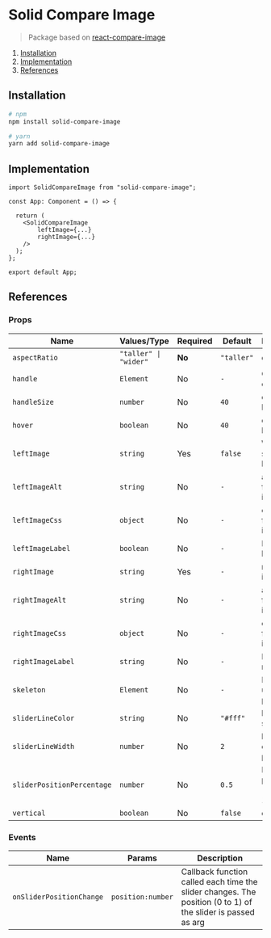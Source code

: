 # Solid Compare Image

> Package based on [react-compare-image](https://github.com/junkboy0315/react-compare-image)


1. [Installation](#installation)
2. [Implementation](#implementation)
3. [References](#references)

## Installation
```bash
# npm
npm install solid-compare-image

# yarn
yarn add solid-compare-image
```

## Implementation

```tsx
import SolidCompareImage from "solid-compare-image";

const App: Component = () => {

  return (
    <SolidCompareImage
        leftImage={...}
        rightImage={...}
    />
  );
};

export default App;
```

## References


### Props

| Name | Values/Type | Required | Default | Description |
| ---- | ----------- | -------- | ------- | ----------- |
| `aspectRatio` | `"taller" \| "wider"` | **No** | `"taller"` | description |
| `handle` | `Element` | No | `-` | Custom element |
| `handleSize` | `number` | No | `40` | diameter of handle  |
| `hover` | `boolean` | No | `40` | diameter of handle  |
| `leftImage` | `string` | Yes | `false` | 	Whether to slide at hover |
| `leftImageAlt` | `string` | No | `-` | alt props for left image |
| `leftImageCss` | `object` | No | `-` | custom css for left image |
| `leftImageLabel` | `boolean` | No | `-` | Label for left Image |
| `rightImage` | `string` | Yes | `-` | right image's url  |
| `rightImageAlt` | `string` | No | `-` | alt props for right image |
| `rightImageCss` | `object` | No | `-` | custom css for right image |
| `rightImageLabel` | `string` | No | `-` | Label for right Image |
| `skeleton` | `Element` | No | `-` | Element to use like preview |
| `sliderLineColor` | `string` | No | `"#fff"` | 	line color of slider |
| `sliderLineWidth` | `number` | No | `2` | line width of slider (by pixel) |
| `sliderPositionPercentage` | `number` | No | `0.5` | Default line position (from 0 to 1) |
| `vertical` | `boolean` | No | `false` | description |

### Events 

| Name | Params |  Description |
| ---- | ----------- | -------- |
| `onSliderPositionChange` | `position:number`| Callback function called each time the slider changes. The position (0 to 1) of the slider is passed as arg |